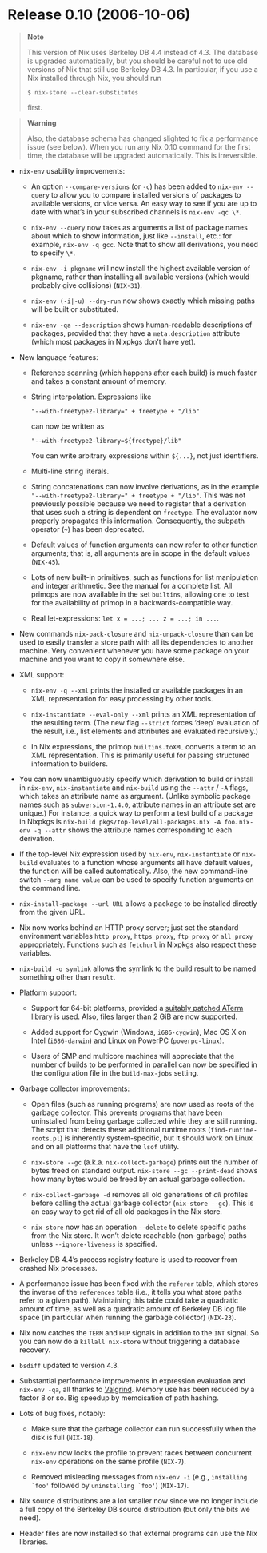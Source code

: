 # Release 0.10 (2006-10-06)

> **Note**
> 
> This version of Nix uses Berkeley DB 4.4 instead of 4.3. The database
> is upgraded automatically, but you should be careful not to use old
> versions of Nix that still use Berkeley DB 4.3. In particular, if you
> use a Nix installed through Nix, you should run
> 
>     $ nix-store --clear-substitutes
> 
> first.

> **Warning**
> 
> Also, the database schema has changed slighted to fix a performance
> issue (see below). When you run any Nix 0.10 command for the first
> time, the database will be upgraded automatically. This is
> irreversible.

  - `nix-env` usability improvements:
    
      - An option `--compare-versions` (or `-c`) has been added to
        `nix-env
                                                        --query` to allow you to compare installed versions of packages
        to available versions, or vice versa. An easy way to see if you
        are up to date with what’s in your subscribed channels is
        `nix-env -qc \*`.
    
      - `nix-env --query` now takes as arguments a list of package names
        about which to show information, just like `--install`, etc.:
        for example, `nix-env -q gcc`. Note that to show all
        derivations, you need to specify `\*`.
    
      - `nix-env -i
                                                        pkgname` will now install the highest available version of
        pkgname, rather than installing all available versions (which
        would probably give collisions) (`NIX-31`).
    
      - `nix-env (-i|-u) --dry-run` now shows exactly which missing
        paths will be built or substituted.
    
      - `nix-env -qa --description` shows human-readable descriptions of
        packages, provided that they have a `meta.description` attribute
        (which most packages in Nixpkgs don’t have yet).

  - New language features:
    
      - Reference scanning (which happens after each build) is much
        faster and takes a constant amount of memory.
    
      - String interpolation. Expressions like
        
            "--with-freetype2-library=" + freetype + "/lib"
        
        can now be written as
        
            "--with-freetype2-library=${freetype}/lib"
        
        You can write arbitrary expressions within `${...}`, not just
        identifiers.
    
      - Multi-line string literals.
    
      - String concatenations can now involve derivations, as in the
        example `"--with-freetype2-library="
                                                        + freetype + "/lib"`. This was not previously possible because
        we need to register that a derivation that uses such a string is
        dependent on `freetype`. The evaluator now properly propagates
        this information. Consequently, the subpath operator (`~`) has
        been deprecated.
    
      - Default values of function arguments can now refer to other
        function arguments; that is, all arguments are in scope in the
        default values (`NIX-45`).
    
      - Lots of new built-in primitives, such as functions for list
        manipulation and integer arithmetic. See the manual for a
        complete list. All primops are now available in the set
        `builtins`, allowing one to test for the availability of primop
        in a backwards-compatible way.
    
      - Real let-expressions: `let x = ...;
                                                        ... z = ...; in ...`.

  - New commands `nix-pack-closure` and `nix-unpack-closure` than can be
    used to easily transfer a store path with all its dependencies to
    another machine. Very convenient whenever you have some package on
    your machine and you want to copy it somewhere else.

  - XML support:
    
      - `nix-env -q --xml` prints the installed or available packages in
        an XML representation for easy processing by other tools.
    
      - `nix-instantiate --eval-only
                                                        --xml` prints an XML representation of the resulting term. (The
        new flag `--strict` forces ‘deep’ evaluation of the result,
        i.e., list elements and attributes are evaluated recursively.)
    
      - In Nix expressions, the primop `builtins.toXML` converts a term
        to an XML representation. This is primarily useful for passing
        structured information to builders.

  - You can now unambiguously specify which derivation to build or
    install in `nix-env`, `nix-instantiate` and `nix-build` using the
    `--attr` / `-A` flags, which takes an attribute name as argument.
    (Unlike symbolic package names such as `subversion-1.4.0`, attribute
    names in an attribute set are unique.) For instance, a quick way to
    perform a test build of a package in Nixpkgs is `nix-build
            pkgs/top-level/all-packages.nix -A
            foo`. `nix-env -q
            --attr` shows the attribute names corresponding to each derivation.

  - If the top-level Nix expression used by `nix-env`, `nix-instantiate`
    or `nix-build` evaluates to a function whose arguments all have
    default values, the function will be called automatically. Also, the
    new command-line switch `--arg
            name
            value` can be used to specify function arguments on the command
    line.

  - `nix-install-package --url
            URL` allows a package to be installed directly from the given URL.

  - Nix now works behind an HTTP proxy server; just set the standard
    environment variables `http_proxy`, `https_proxy`, `ftp_proxy` or
    `all_proxy` appropriately. Functions such as `fetchurl` in Nixpkgs
    also respect these variables.

  - `nix-build -o
            symlink` allows the symlink to the build result to be named
    something other than `result`.

  - Platform support:
    
      - Support for 64-bit platforms, provided a [suitably patched ATerm
        library](http://bugzilla.sen.cwi.nl:8080/show_bug.cgi?id=606) is
        used. Also, files larger than 2 GiB are now supported.
    
      - Added support for Cygwin (Windows, `i686-cygwin`), Mac OS X on
        Intel (`i686-darwin`) and Linux on PowerPC (`powerpc-linux`).
    
      - Users of SMP and multicore machines will appreciate that the
        number of builds to be performed in parallel can now be
        specified in the configuration file in the `build-max-jobs`
        setting.

  - Garbage collector improvements:
    
      - Open files (such as running programs) are now used as roots of
        the garbage collector. This prevents programs that have been
        uninstalled from being garbage collected while they are still
        running. The script that detects these additional runtime roots
        (`find-runtime-roots.pl`) is inherently system-specific, but it
        should work on Linux and on all platforms that have the `lsof`
        utility.
    
      - `nix-store --gc` (a.k.a. `nix-collect-garbage`) prints out the
        number of bytes freed on standard output. `nix-store
                                                        --gc --print-dead` shows how many bytes would be freed by an
        actual garbage collection.
    
      - `nix-collect-garbage -d` removes all old generations of *all*
        profiles before calling the actual garbage collector (`nix-store
                                                        --gc`). This is an easy way to get rid of all old packages in
        the Nix store.
    
      - `nix-store` now has an operation `--delete` to delete specific
        paths from the Nix store. It won’t delete reachable
        (non-garbage) paths unless `--ignore-liveness` is specified.

  - Berkeley DB 4.4’s process registry feature is used to recover from
    crashed Nix processes.

  - A performance issue has been fixed with the `referer` table, which
    stores the inverse of the `references` table (i.e., it tells you
    what store paths refer to a given path). Maintaining this table
    could take a quadratic amount of time, as well as a quadratic amount
    of Berkeley DB log file space (in particular when running the
    garbage collector) (`NIX-23`).

  - Nix now catches the `TERM` and `HUP` signals in addition to the
    `INT` signal. So you can now do a `killall
            nix-store` without triggering a database recovery.

  - `bsdiff` updated to version 4.3.

  - Substantial performance improvements in expression evaluation and
    `nix-env -qa`, all thanks to [Valgrind](http://valgrind.org/).
    Memory use has been reduced by a factor 8 or so. Big speedup by
    memoisation of path hashing.

  - Lots of bug fixes, notably:
    
      - Make sure that the garbage collector can run successfully when
        the disk is full (`NIX-18`).
    
      - `nix-env` now locks the profile to prevent races between
        concurrent `nix-env` operations on the same profile (`NIX-7`).
    
      - Removed misleading messages from `nix-env -i` (e.g.,
        ``installing
                                                        `foo'`` followed by ``uninstalling
                                                        `foo'``) (`NIX-17`).

  - Nix source distributions are a lot smaller now since we no longer
    include a full copy of the Berkeley DB source distribution (but only
    the bits we need).

  - Header files are now installed so that external programs can use the
    Nix libraries.
